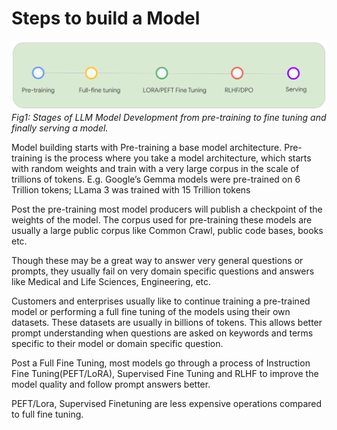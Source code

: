 # Steps to build a Model

![](build_model.png)
_Fig1: Stages of LLM Model Development from pre-training to fine tuning and finally serving a model._

Model building starts with Pre-training a base model architecture. Pre-training is the process where you take a model architecture, which starts with random weights and train with a very large corpus in the scale of trillions of tokens.  E.g. Google’s Gemma models were pre-trained on 6 Trillion tokens; LLama 3 was trained with 15 Trillion tokens

Post the pre-training most model producers will publish a checkpoint of the weights of the model. The corpus used for pre-training these models are usually a large public corpus like Common Crawl, public code bases, books etc.

Though these may be a great way to answer very general questions or prompts, they usually fail on very domain specific questions and answers like Medical and Life Sciences,  Engineering,   etc.

Customers and enterprises usually like to continue training a pre-trained model or performing a full fine tuning of the models using their own datasets. These datasets are usually in billions of tokens.  This allows better prompt understanding when questions are asked on keywords and terms specific to their model or domain specific question.

Post a Full Fine Tuning, most models go through a process of Instruction Fine Tuning(PEFT/LoRA), Supervised Fine Tuning and RLHF to improve the model quality and follow prompt answers better.

PEFT/Lora, Supervised Finetuning are less expensive operations compared to full fine tuning. 
